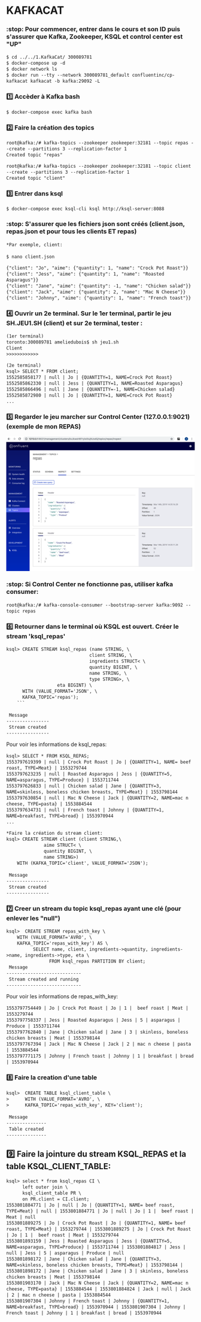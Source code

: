 # KAFKACAT 
### :stop: Pour commencer, entrer dans le cours et son ID puis s'assurer que Kafka, Zookeeper, KSQL et control center est "UP"
```
$ cd ../../1.KafkaCat/ 300089781  
$ docker-compose up -d 
$ docker network ls
$ docker run --tty --network 300089781_default confluentinc/cp-kafkacat kafkacat -b kafka:29092 -L
```
### :one: Accèder à Kafka bash

```
$ docker-compose exec kafka bash 
```
### :two: Faire la création des topics
```
root@kafka:/# kafka-topics --zookeeper zookeeper:32181 --topic repas --create --partitions 3 --replication-factor 1
Created topic "repas"
```
```
root@kafka:/# kafka-topics --zookeeper zookeeper:32181 --topic client --create --partitions 3 --replication-factor 1
Created topic "client"
```
### :three: Entrer dans ksql
```
$ docker-compose exec ksql-cli ksql http://ksql-server:8088
```
### :stop: S'assurer que les fichiers json sont créés (client.json, repas.json et pour tous les clients ET repas)
```
*Par exemple, client:

$ nano client.json
```
```
{"client": "Jo", "aime": {"quantity": 1, "name": "Crock Pot Roast"}}
{"client": "Jess", "aime": {"quantity": 1, "name": "Roasted Asparagus"}}
{"client": "Jane", "aime": {"quantity": -1, "name": "Chicken salad"}}
{"client": "Jack", "aime": {"quantity": 2, "name": "Mac N Cheese"}}
{"client": "Johnny", "aime": {"quantity": 1, "name": "French toast"}}
```
### :four: Ouvrir un 2e terminal. Sur le 1er terminal, partir le jeu SH.JEU1.SH (client) et sur 2e terminal, tester :

```
(1er terminal)
toronto:300089781 ameliedubois$ sh jeu1.sh
Client
>>>>>>>>>>>>
```
```
(2e terminal)
ksql> SELECT * FROM client;
1552585858177 | null | Jo | {QUANTITY=1, NAME=Crock Pot Roast}
1552585862330 | null | Jess | {QUANTITY=1, NAME=Roasted Asparagus}
1552585866496 | null | Jane | {QUANTITY=-1, NAME=Chicken salad}
1552585872980 | null | Jo | {QUANTITY=1, NAME=Crock Pot Roast}
...
```
### :five: Regarder le jeu marcher sur Control Center (127.0.0.1:9021) (exemple de mon REPAS)
![alt tag](cc.png)
### :stop: Si Control Center ne fonctionne pas, utiliser kafka consumer:
```
root@kafka:/# kafka-console-consumer --bootstrap-server kafka:9092 --topic repas
```
### :six: Retourner dans le terminal où KSQL est ouvert. Créer le stream 'ksql_repas'
```
ksql> CREATE STREAM ksql_repas (name STRING, \
                               client STRING, \
                               ingredients STRUCT< \
                               quantity BIGINT, \
                               name STRING, \
                               type STRING>, \
			       eta BIGINT) \
      WITH (VALUE_FORMAT='JSON', \
      KAFKA_TOPIC='repas');
    ```
	
 Message        
----------------
 Stream created 
----------------    
```    
Pour voir les informations de ksql_repas:
```
ksql> SELECT * FROM KSQL_REPAS;
1553797619399 | null | Crock Pot Roast | Jo | {QUANTITY=1, NAME= beef roast, TYPE=Meat} | 1553279744
1553797623235 | null | Roasted Asparagus | Jess | {QUANTITY=5, NAME=asparagus, TYPE=Produce} | 1553711744
1553797626833 | null | Chicken salad | Jane | {QUANTITY=3, NAME=skinless, boneless chicken breasts, TYPE=Meat} | 1553798144
1553797630854 | null | Mac N Cheese | Jack | {QUANTITY=2, NAME=mac n cheese, TYPE=pasta} | 1553884544
1553797634731 | null | French toast | Johnny | {QUANTITY=1, NAME=breakfast, TYPE=bread} | 1553970944
...
```
```
*Faire la création du stream client:
ksql> CREATE STREAM client (client STRING,\ 
		      aime STRUCT< \
		      quantity BIGINT, \
		      name STRING>)
	WITH (KAFKA_TOPIC='client', VALUE_FORMAT='JSON');
	
 Message        
----------------
 Stream created 
----------------
```
### :seven: Creer un stream du topic ksql_repas ayant une clé (pour enlever les "null")
```
ksql>  CREATE STREAM repas_with_key \
    WITH (VALUE_FORMAT='AVRO', \
    KAFKA_TOPIC='repas_with_key') AS \
          SELECT name, client, ingredients->quantity, ingredients->name, ingredients->type, eta \
                FROM ksql_repas PARTITION BY client;
 Message                    
----------------------------
 Stream created and running 
----------------------------
```
Pour voir les informations de repas_with_key:
```
1553797754449 | Jo | Crock Pot Roast | Jo | 1 |  beef roast | Meat | 1553279744
1553797758337 | Jess | Roasted Asparagus | Jess | 5 | asparagus | Produce | 1553711744
1553797762840 | Jane | Chicken salad | Jane | 3 | skinless, boneless chicken breasts | Meat | 1553798144
1553797767394 | Jack | Mac N Cheese | Jack | 2 | mac n cheese | pasta | 1553884544
1553797771175 | Johnny | French toast | Johnny | 1 | breakfast | bread | 1553970944
```
### :eight: Faire la creation d'une table
```
ksql>  CREATE TABLE ksql_client_table \
>      WITH (VALUE_FORMAT='AVRO', \
>      KAFKA_TOPIC='repas_with_key', KEY='client');

 Message       
---------------
 Table created 
---------------
```

## :nine: Faire la jointure du stream KSQL_REPAS et la table KSQL_CLIENT_TABLE:
```
ksql> select * from ksql_repas CI \
      left outer join \
      ksql_client_table PR \ 
      on PR.client = CI.client;
1553801884771 | Jo | null | Jo | {QUANTITY=1, NAME= beef roast, TYPE=Meat} | null | 1553801884771 | Jo | null | Jo | 1 |  beef roast | Meat | null
1553801889275 | Jo | Crock Pot Roast | Jo | {QUANTITY=1, NAME= beef roast, TYPE=Meat} | 1553279744 | 1553801889275 | Jo | Crock Pot Roast | Jo | 1 |  beef roast | Meat | 1553279744
1553801893159 | Jess | Roasted Asparagus | Jess | {QUANTITY=5, NAME=asparagus, TYPE=Produce} | 1553711744 | 1553801884817 | Jess | null | Jess | 5 | asparagus | Produce | null
1553801898172 | Jane | Chicken salad | Jane | {QUANTITY=3, NAME=skinless, boneless chicken breasts, TYPE=Meat} | 1553798144 | 1553801898172 | Jane | Chicken salad | Jane | 3 | skinless, boneless chicken breasts | Meat | 1553798144
1553801903170 | Jack | Mac N Cheese | Jack | {QUANTITY=2, NAME=mac n cheese, TYPE=pasta} | 1553884544 | 1553801884824 | Jack | null | Jack | 2 | mac n cheese | pasta | 1553884544
1553801907304 | Johnny | French toast | Johnny | {QUANTITY=1, NAME=breakfast, TYPE=bread} | 1553970944 | 1553801907304 | Johnny | French toast | Johnny | 1 | breakfast | bread | 1553970944
```

